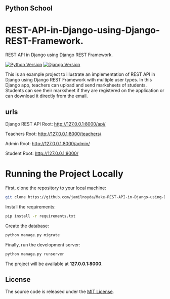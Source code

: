 ## Python School

# REST-API-in-Django-using-Django-REST-Framework.
REST API in Django using Django REST Framework. 


[![Python Version](https://img.shields.io/badge/python-2.7-brightgreen.svg)](https://python.org)
[![Django Version](https://img.shields.io/badge/django-1.11-brightgreen.svg)](https://djangoproject.com)

This is an example project to illustrate an implementation of REST API in Django using Django REST Framework with multiple user types. In this Django app, teachers can upload and send marksheets of students. Students can see their marksheet if they are registered on the application or can download it directly from the email.

## urls

Django REST API Root:
http://127.0.0.1:8000/api/

Teachers Root:
http://127.0.0.1:8000/teachers/

Admin Root:
http://127.0.0.1:8000/admin/

Student Root:
http://127.0.0.1:8000/


# Running the Project Locally

First, clone the repository to your local machine:

```bash
git clone https://github.com/jamilnoyda/Make-REST-API-in-Django-using-Django-REST-Framework..git
```



Install the requirements:

```bash
pip install -r requirements.txt
```

Create the database:

```bash
python manage.py migrate
```

Finally, run the development server:

```bash
python manage.py runserver
```

The project will be available at **127.0.0.1:8000**.


## License

The source code is released under the [MIT License](https://github.com/sibtc/django-multiple-user-types-example/blob/master/LICENSE).
